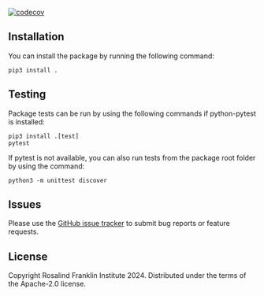 [![codecov](https://codecov.io/gh/rosalindfranklininstitute/GeoLlama/graph/badge.svg?token=I0JZ7YUYI4)](https://codecov.io/gh/rosalindfranklininstitute/GeoLlama)

## Installation
You can install the package by running the following command:
```
pip3 install .
```

## Testing
Package tests can be run by using the following commands if python-pytest is installed:
```
pip3 install .[test]
pytest
```

If pytest is not available, you can also run tests from the package root folder by using the command:
```
python3 -m unittest discover
```

## Issues
Please use the [GitHub issue tracker](https://github.com/rosalindfranklininstitute/GeoLlama/issues) to submit bug reports or feature requests.

## License
Copyright Rosalind Franklin Institute 2024. Distributed under the terms of the Apache-2.0 license.